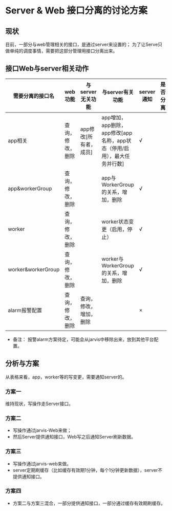 # Server & Web 接口分离的讨论方案

## 现状
目前，一部分与web管理相关的接口，是通过server来设置的；
为了让Serve只做单纯的调度事情，需要把这部分管理用接口分离出来。

## 接口Web与server相关动作

需要分离的接口名|web功能|与server无关功能|与server有关功能|server通知|是否分离
---|---|---|---|---|---
app相关|查询，修改，删除|app修改[所有者，成员]|app增加，app删除，app修改[app名称，app状态（停用/启用），最大任务并行数]|√|
app&workerGroup|查询，修改，删除||app与WorkerGroup的关系，增加，删除|√|
worker|查询，修改，删除||worker状态变更（启用，停止）|√
worker&workerGroup|查询，修改，删除||worker与WorkerGroup的关系，增加，删除|√
alarm报警配置|查询，修改，删除|查询，修改，增加，删除||×

* 备注： 报警alarm方案待定，可能会从jarvis中移除出来，放到其他平台配置。


## 分析与方案
从表格来看，app，worker等的写变更，需要通知server的。

### 方案一
维持现状，写操作走Server接口。

### 方案二
* 写操作通过jarvis-Web来做；
* 然后Server提供通知接口，Web写之后通知Server刷新数据。

### 方案三
* 写操作通过jarvis-web来做。
* server定期刷缓存（比如缓存有效期1分钟，每个1分钟更新数据），server不提供通知接口。


### 方案四
* 方案二与方案三混合，一部分提供通知接口，一部分通过缓存有效期刷缓存。